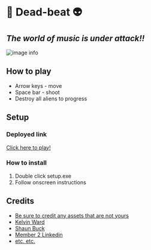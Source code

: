 # 🎸 **Dead-beat** 👽 
## *The world of music is under attack!!*

![image info](./screenshot.png)

## How to play

* Arrow keys - move
* Space bar - shoot
* Destroy all aliens to progress

## Setup

### Deployed link

[Click here to play!](https://debbiect246.github.io/dead-beat/)

### How to install

1. Double click setup.exe
2. Follow onscreen instructions

## Credits

* [Be sure to credit any assets that are not yours](https://www.example.com)
* [Kelvin Ward](https://www.linkedin.com/in/kelvinhere/)
* [Shaun Buck](https://www.linkedin.com/in/shaun-buck-749093221/)
* [Member 2 Linkedin](https://www.linkedin.com)
* [etc. etc.](https://www.example.com)
